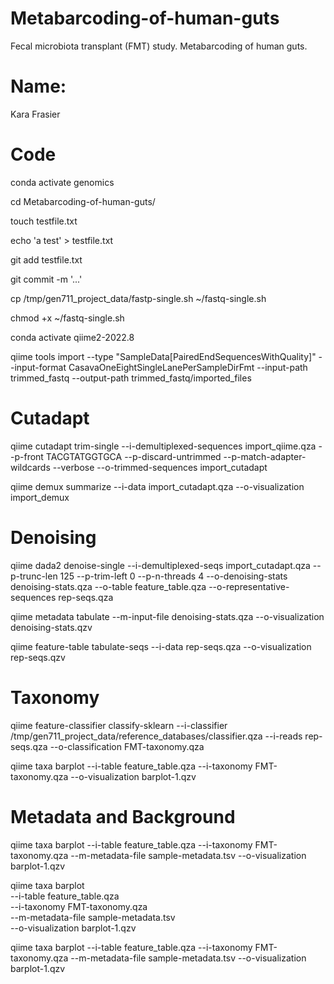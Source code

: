 
# Metabarcoding-of-human-guts
Fecal microbiota transplant (FMT) study. Metabarcoding of human guts.
# Name:
Kara Frasier
# Code 
conda activate genomics

cd Metabarcoding-of-human-guts/

touch testfile.txt

echo 'a test' > testfile.txt

git add testfile.txt

git commit -m '...'

cp  /tmp/gen711_project_data/fastp-single.sh ~/fastq-single.sh

chmod +x ~/fastq-single.sh

conda activate qiime2-2022.8

qiime tools import --type "SampleData[PairedEndSequencesWithQuality]"  --input-format CasavaOneEightSingleLanePerSampleDirFmt --input-path trimmed_fastq --output-path trimmed_fastq/imported_files 

# Cutadapt
qiime cutadapt trim-single --i-demultiplexed-sequences import_qiime.qza --p-front TACGTATGGTGCA --p-discard-untrimmed --p-match-adapter-wildcards --verbose --o-trimmed-sequences import_cutadapt

qiime demux summarize --i-data import_cutadapt.qza --o-visualization import_demux

# Denoising
qiime dada2 denoise-single --i-demultiplexed-seqs import_cutadapt.qza --p-trunc-len 125 --p-trim-left 0 --p-n-threads 4 --o-denoising-stats denoising-stats.qza --o-table feature_table.qza --o-representative-sequences rep-seqs.qza

qiime metadata tabulate --m-input-file denoising-stats.qza --o-visualization denoising-stats.qzv

qiime feature-table tabulate-seqs --i-data rep-seqs.qza --o-visualization rep-seqs.qzv
# Taxonomy
qiime feature-classifier classify-sklearn --i-classifier /tmp/gen711_project_data/reference_databases/classifier.qza --i-reads rep-seqs.qza --o-classification FMT-taxonomy.qza

qiime taxa barplot --i-table feature_table.qza --i-taxonomy FMT-taxonomy.qza --o-visualization barplot-1.qzv

# Metadata and Background
qiime taxa barplot --i-table feature_table.qza --i-taxonomy FMT-taxonomy.qza --m-metadata-file sample-metadata.tsv --o-visualization barplot-1.qzv

qiime taxa barplot \
    --i-table feature_table.qza \
    --i-taxonomy FMT-taxonomy.qza \
    --m-metadata-file sample-metadata.tsv \
    --o-visualization barplot-1.qzv

qiime taxa barplot --i-table feature_table.qza --i-taxonomy FMT-taxonomy.qza --m-metadata-file sample-metadata.tsv --o-visualization barplot-1.qzv
